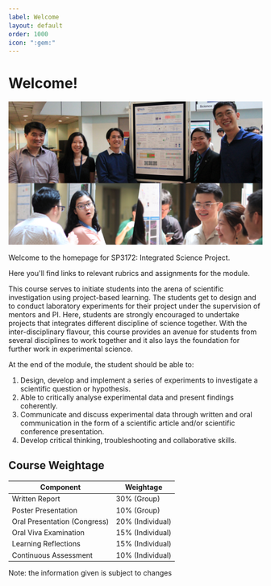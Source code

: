 ```yaml
---
label: Welcome
layout: default
order: 1000
icon: ":gem:"
---
```

# Welcome!

![](</Resources/README/PosterPresentations2023.png>)

Welcome to the homepage for SP3172: Integrated Science Project. 

Here you'll find links to relevant rubrics and assignments for the module.

This course serves to initiate students into the arena of scientific investigation using project-based learning. The students get to design and to conduct laboratory experiments for their project under the supervision of mentors and PI. Here, students are strongly encouraged to undertake projects that integrates different discipline of science together. With the inter-disciplinary flavour, this course provides an avenue for students from several disciplines to work together and it also lays the foundation for further work in experimental science.

At the end of the module, the student should be able to:
1. Design, develop and implement a series of experiments to investigate a scientific question or hypothesis.
2. Able to critically analyse experimental data and present findings coherently.
3. Communicate and discuss experimental data through written and oral communication in the form of a scientific article and/or scientific conference presentation.
4. Develop critical thinking, troubleshooting and collaborative skills.

## Course Weightage

| Component                    | Weightage                 |
|------------------------------|---------------------------|
| Written Report               | 30% (Group)               |
| Poster Presentation          | 10% (Group)               |
| Oral Presentation (Congress) | 20% (Individual)          |
| Oral Viva Examination        | 15% (Individual)          |
| Learning Reflections         | 15% (Individual)          |
| Continuous Assessment        | 10% (Individual)          |

Note: the information given is subject to changes